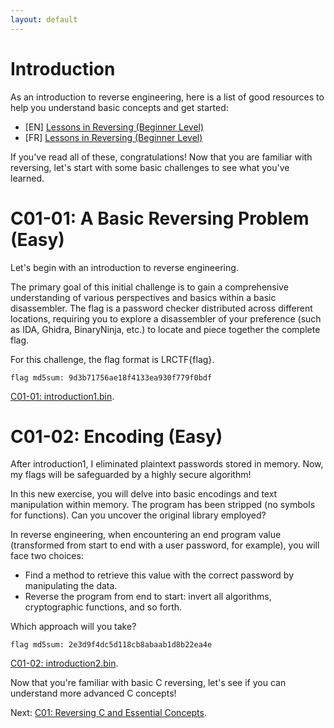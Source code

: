 ```yaml
---
layout: default
---
```


# Introduction

As an introduction to reverse engineering, here is a list of good resources to help you understand basic concepts and get started:

- [EN] [Lessons in Reversing (Beginner Level)](https://0xinfection.github.io/reversing/)
- [FR] [Lessons in Reversing (Beginner Level)](https://reverse.zip/categories/introduction-au-reverse/)

If you've read all of these, congratulations! Now that you are familiar with reversing, let's start with some basic challenges to see what you've learned.

# C01-01: A Basic Reversing Problem (Easy)

Let's begin with an introduction to reverse engineering.

The primary goal of this initial challenge is to gain a comprehensive understanding of various perspectives and basics within a basic disassembler. The flag is a password checker distributed across different locations, requiring you to explore a disassembler of your preference (such as IDA, Ghidra, BinaryNinja, etc.) to locate and piece together the complete flag.

For this challenge, the flag format is LRCTF{flag}.

`flag md5sum: 9d3b71756ae18f4133ea930f779f0bdf`

[C01-01: introduction1.bin](/assets/module/c01/01/introduction1.bin).

# C01-02: Encoding (Easy)

After introduction1, I eliminated plaintext passwords stored in memory. Now, my flags will be safeguarded by a highly secure algorithm!

In this new exercise, you will delve into basic encodings and text manipulation within memory. The program has been stripped (no symbols for functions). Can you uncover the original library employed?

In reverse engineering, when encountering an end program value (transformed from start to end with a user password, for example), you will face two choices:

- Find a method to retrieve this value with the correct password by manipulating the data.
- Reverse the program from end to start: invert all algorithms, cryptographic functions, and so forth.

Which approach will you take?

`flag md5sum: 2e3d9f4dc5d118cb8abaab1d8b22ea4e`

[C01-02: introduction2.bin](/assets/module/c01/02/introduction2.bin).

Now that you're familiar with basic C reversing, let's see if you can understand more advanced C concepts!

Next: [C01: Reversing C and Essential Concepts](/pages/C01/c.html).
